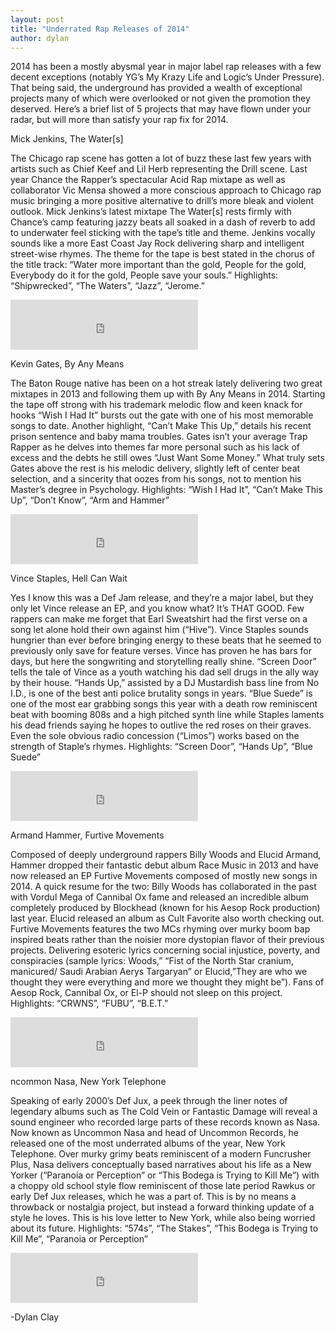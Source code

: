 ```yaml
---
layout: post
title: "Underrated Rap Releases of 2014"
author: dylan
---
```


2014 has been a mostly abysmal year in major label rap releases with a few decent exceptions (notably YG’s My Krazy Life and Logic’s Under Pressure). That being said, the underground has provided a wealth of exceptional projects many of which were overlooked or not given the promotion they deserved.  Here’s a brief list of 5 projects that may have flown under your radar, but will more than satisfy your rap fix for 2014.

Mick Jenkins, The Water[s]

The Chicago rap scene has gotten a lot of buzz these last few years with artists such as Chief Keef and Lil Herb representing the Drill scene. Last year Chance the Rapper’s spectacular Acid Rap mixtape as well as collaborator Vic Mensa showed a more conscious approach to Chicago rap music bringing a more positive alternative to drill’s more bleak and violent outlook. Mick Jenkins’s latest mixtape The Water[s] rests firmly with Chance’s camp featuring jazzy beats all soaked in a dash of reverb to add to underwater feel sticking with the tape’s title and theme.  Jenkins vocally sounds like a more East Coast Jay Rock delivering sharp and intelligent street-wise rhymes. The theme for the tape is best stated in the chorus of the title track: “Water more important than the gold, People for the gold, Everybody do it for the gold, People save your souls.” Highlights: “Shipwrecked”, “The Waters”, “Jazz”, “Jerome.”

<iframe src="https://embed.spotify.com/?uri=spotify:album:3q7rkjDfYI9J1IMaWMbRTV" frameborder="0" allowtransparency="true" width="300" height="80"></iframe>


Kevin Gates, By Any Means

The Baton Rouge native has been on a hot streak lately delivering two great mixtapes in 2013 and following them up with By Any Means in 2014.  Starting the tape off strong with his trademark melodic flow and keen knack for hooks “Wish I Had It” bursts out the gate with one of his most memorable songs to date. Another highlight, “Can’t Make This Up,” details his recent prison sentence and baby mama troubles. Gates isn’t your average Trap Rapper as he delves into themes far more personal such as his lack of excess and the debts he still owes “Just Want Some Money.” What truly sets Gates above the rest is his melodic delivery, slightly left of center beat selection, and a sincerity that oozes from his songs, not to mention his Master’s degree in Psychology. Highlights: “Wish I Had It”, “Can’t Make This Up”, “Don’t Know”, “Arm and Hammer”

<iframe src="https://embed.spotify.com/?uri=spotify:album:5ZzFFF7wSMmGaIWjAHElnW" frameborder="0" allowtransparency="true" width="300" height="80"></iframe>


Vince Staples, Hell Can Wait

Yes I know this was a Def Jam release, and they’re a major label, but they only let Vince release an EP, and you know what? It’s THAT GOOD. Few rappers can make me forget that Earl Sweatshirt had the first verse on a song let alone hold their own against him (“Hive”). Vince Staples sounds hungrier than ever before bringing energy to these beats that he seemed to previously only save for feature verses.  Vince has proven he has bars for days, but here the songwriting and storytelling really shine. “Screen Door” tells the tale of Vince as a youth watching his dad sell drugs in the ally way by their house. “Hands Up,” assisted by a DJ Mustardish bass line from No I.D., is one of the best anti police brutality songs in years.  “Blue Suede” is one of the most ear grabbing songs this year with a death row reminiscent beat with booming 808s and a high pitched synth line while Staples laments his dead friends saying he hopes to outlive the red roses on their graves. Even the sole obvious radio concession (“Limos”) works based on the strength of Staple’s rhymes. Highlights: “Screen Door”, “Hands Up”, “Blue Suede”

<iframe src="https://embed.spotify.com/?uri=spotify:album:7mxpMxmMM8RN39YRlo08v7" frameborder="0" allowtransparency="true" width="300" height="80"></iframe>


Armand Hammer, Furtive Movements

Composed of deeply underground rappers Billy Woods and Elucid Armand, Hammer dropped their fantastic debut album Race Music in 2013 and have now released an EP Furtive Movements composed of mostly new songs in 2014. A quick resume for the two: Billy Woods has collaborated in the past with Vordul Mega of Cannibal Ox fame and released an incredible album completely produced by Blockhead (known for his Aesop Rock production) last year. Elucid released an album as Cult Favorite also worth checking out. Furtive Movements features the two MCs rhyming over murky boom bap inspired beats rather than the noisier more dystopian flavor of their previous projects. Delivering esoteric lyrics concerning social injustice, poverty, and conspiracies (sample lyrics: Woods,” “Fist of the North Star cranium, manicured/ Saudi Arabian Aerys Targaryan” or Elucid,”They are who we thought they were everything and more we thought they might be”). Fans of Aesop Rock, Cannibal Ox, or El-P should not sleep on this project.  Highlights: “CRWNS”, “FUBU”, “B.E.T.”

<iframe src="https://embed.spotify.com/?uri=spotify:album:5qWRHNrFNckJcXft9dd2m2" frameborder="0" allowtransparency="true" width="300" height="80"></iframe>


ncommon Nasa, New York Telephone

Speaking of early 2000’s Def Jux, a peek through the liner notes of legendary albums such as The Cold Vein or Fantastic Damage will reveal a sound engineer who recorded large parts of these records known as Nasa. Now known as Uncommon Nasa and head of Uncommon Records, he released one of the most underrated albums of the year, New York Telephone. Over murky grimy beats reminiscent of a modern Funcrusher Plus, Nasa delivers conceptually based narratives about his life as a New Yorker (“Paranoia or Perception” or “This Bodega is Trying to Kill Me”) with a choppy old school style flow reminiscent of those late period Rawkus or early Def Jux releases, which he was a part of. This is by no means a throwback or nostalgia project, but instead a forward thinking update of a style he loves. This is his love letter to New York, while also being worried about its future.  Highlights: “574s”, “The Stakes”, “This Bodega is Trying to Kill Me”, “Paranoia or Perception”

<iframe src="https://embed.spotify.com/?uri=spotify:album:28we07aYdihtPhOXpKLiIS" frameborder="0" allowtransparency="true" width="300" height="80"></iframe>


-Dylan Clay